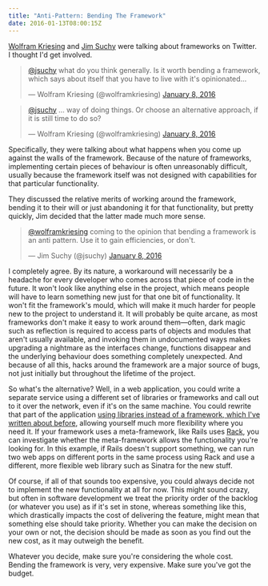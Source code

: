 ```yaml
---
title: "Anti-Pattern: Bending The Framework"
date: 2016-01-13T08:00:15Z
---
```


[Wolfram Kriesing][@wolframkriesing] and [Jim Suchy][@jsuchy] were talking about frameworks on Twitter. I thought I'd get involved.

[@wolframkriesing]: https://twitter.com/wolframkriesing
[@jsuchy]: https://twitter.com/jsuchy

<blockquote class="twitter-tweet" lang="en"><p lang="en" dir="ltr"><a href="https://twitter.com/jsuchy">@jsuchy</a> what do you think generally. Is it worth bending a framework, which says about itself that you have to live with it&#39;s opinionated...</p>&mdash; Wolfram Kriesing (@wolframkriesing) <a href="https://twitter.com/wolframkriesing/status/685582663118385152">January 8, 2016</a></blockquote>
<blockquote class="twitter-tweet" lang="en"><p lang="en" dir="ltr"><a href="https://twitter.com/jsuchy">@jsuchy</a> … way of doing things. Or choose an alternative approach, if it is still time to do so?</p>&mdash; Wolfram Kriesing (@wolframkriesing) <a href="https://twitter.com/wolframkriesing/status/685582805036830720">January 8, 2016</a></blockquote>

Specifically, they were talking about what happens when you come up against the walls of the framework. Because of the nature of frameworks, implementing certain pieces of behaviour is often unreasonably difficult, usually because the framework itself was not designed with capabilities for that particular functionality.

<!--more-->

They discussed the relative merits of working around the framework, bending it to their will or just abandoning it for that functionality, but pretty quickly, Jim decided that the latter made much more sense.

<blockquote class="twitter-tweet" lang="en"><p lang="en" dir="ltr"><a href="https://twitter.com/wolframkriesing">@wolframkriesing</a> coming to the opinion that bending a framework is an anti pattern. Use it to gain efficiencies, or don't.</p>&mdash; Jim Suchy (@jsuchy) <a href="https://twitter.com/jsuchy/status/685585160931258368">January 8, 2016</a></blockquote>

I completely agree. By its nature, a workaround will necessarily be a headache for every developer who comes across that piece of code in the future. It won't look like anything else in the project, which means people will have to learn something new just for that one bit of functionality. It won't fit the framework's mould, which will make it much harder for people new to the project to understand it. It will probably be quite arcane, as most frameworks don't make it easy to work around them—often, dark magic such as reflection is required to access parts of objects and modules that aren't usually available, and invoking them in undocumented ways makes upgrading a nightmare as the interfaces change, functions disappear and the underlying behaviour does something completely unexpected. And because of all this, hacks around the framework are a major source of bugs, not just initially but throughout the lifetime of the project.

So what's the alternative? Well, in a web application, you could write a separate service using a different set of libraries or frameworks and call out to it over the network, even if it's on the same machine. You could rewrite that part of the application [using libraries instead of a framework, which I've written about before][Don't Call Us. We'll Call You.], allowing yourself much more flexibility where you need it. If your framework uses a meta-framework, like Rails uses [Rack][], you can investigate whether the meta-framework allows the functionality you're looking for. In this example, if Rails doesn't support something, we can run two web apps on different ports in the same process using Rack and use a different, more flexible web library such as Sinatra for the new stuff.

Of course, if all of that sounds too expensive, you could always decide not to implement the new functionality at all for now. This might sound crazy, but often in software development we treat the priority order of the backlog (or whatever you use) as if it's set in stone, whereas something like this, which drastically impacts the cost of delivering the feature, might mean that something else should take priority. Whether you can make the decision on your own or not, the decision should be made as soon as you find out the new cost, as it may outweigh the benefit.

Whatever you decide, make sure you're considering the whole cost. Bending the framework is very, very expensive. Make sure you've got the budget.

[Don't Call Us. We'll Call You.]: http://monospacedmonologues.com/post/46427054295/dont-call-us-well-call-you
[Rack]: https://rack.github.io/

<script async src="https://platform.twitter.com/widgets.js" charset="utf-8"></script>
